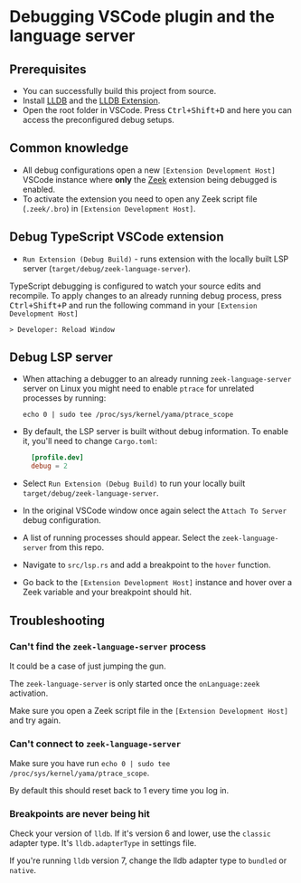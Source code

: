 # Debugging VSCode plugin and the language server

## Prerequisites

- You can successfully build this project from source.
- Install [LLDB](https://lldb.llvm.org/) and the [LLDB Extension](https://marketplace.visualstudio.com/items?itemName=vadimcn.vscode-lldb).
- Open the root folder in VSCode. Press <kbd>Ctrl+Shift+D</kbd> and here you can access the preconfigured debug setups.

## Common knowledge

* All debug configurations open a new `[Extension Development Host]` VSCode instance
where **only** the [Zeek](https://marketplace.visualstudio.com/items?itemName=bbannier.zeek-language-server) extension being debugged is enabled.
* To activate the extension you need to open any Zeek script file (`.zeek/.bro`) in `[Extension Development Host]`.


## Debug TypeScript VSCode extension

- `Run Extension (Debug Build)` - runs extension with the locally built LSP server (`target/debug/zeek-language-server`).

TypeScript debugging is configured to watch your source edits and recompile.
To apply changes to an already running debug process, press <kbd>Ctrl+Shift+P</kbd> and run the following command in your `[Extension Development Host]`

```
> Developer: Reload Window
```

## Debug LSP server

- When attaching a debugger to an already running `zeek-language-server` server on Linux you might need to enable `ptrace` for unrelated processes by running:

  ```
  echo 0 | sudo tee /proc/sys/kernel/yama/ptrace_scope
  ```


- By default, the LSP server is built without debug information. To enable it, you'll need to change `Cargo.toml`:
  ```toml
    [profile.dev]
    debug = 2
  ```

- Select `Run Extension (Debug Build)` to run your locally built `target/debug/zeek-language-server`.

- In the original VSCode window once again select the `Attach To Server` debug configuration.

- A list of running processes should appear. Select the `zeek-language-server` from this repo.

- Navigate to `src/lsp.rs` and add a breakpoint to the `hover` function.

- Go back to the `[Extension Development Host]` instance and hover over a Zeek variable and your breakpoint should hit.

## Troubleshooting

### Can't find the `zeek-language-server` process

It could be a case of just jumping the gun.

The `zeek-language-server` is only started once the `onLanguage:zeek` activation.

Make sure you open a Zeek script file in the `[Extension Development Host]` and try again.

### Can't connect to `zeek-language-server`

Make sure you have run `echo 0 | sudo tee /proc/sys/kernel/yama/ptrace_scope`.

By default this should reset back to 1 every time you log in.

### Breakpoints are never being hit

Check your version of `lldb`. If it's version 6 and lower, use the `classic` adapter type.
It's `lldb.adapterType` in settings file.

If you're running `lldb` version 7, change the lldb adapter type to `bundled` or `native`.
